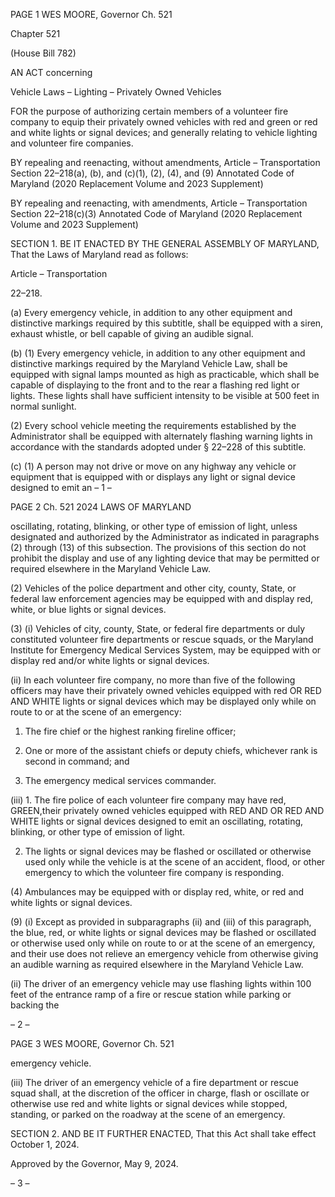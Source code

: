 PAGE 1
WES MOORE, Governor Ch. 521

Chapter 521

(House Bill 782)

AN ACT concerning

Vehicle Laws – Lighting – Privately Owned Vehicles

FOR the purpose of authorizing certain members of a volunteer fire company to equip their
privately owned vehicles with red and green or red and white lights or signal devices;
and generally relating to vehicle lighting and volunteer fire companies.

BY repealing and reenacting, without amendments,
Article – Transportation
Section 22–218(a), (b), and (c)(1), (2), (4), and (9)
Annotated Code of Maryland
(2020 Replacement Volume and 2023 Supplement)

BY repealing and reenacting, with amendments,
Article – Transportation
Section 22–218(c)(3)
Annotated Code of Maryland
(2020 Replacement Volume and 2023 Supplement)

SECTION 1. BE IT ENACTED BY THE GENERAL ASSEMBLY OF MARYLAND,
That the Laws of Maryland read as follows:

Article – Transportation

22–218.

(a) Every emergency vehicle, in addition to any other equipment and distinctive
markings required by this subtitle, shall be equipped with a siren, exhaust whistle, or bell
capable of giving an audible signal.

(b) (1) Every emergency vehicle, in addition to any other equipment and
distinctive markings required by the Maryland Vehicle Law, shall be equipped with signal
lamps mounted as high as practicable, which shall be capable of displaying to the front and
to the rear a flashing red light or lights. These lights shall have sufficient intensity to be
visible at 500 feet in normal sunlight.

(2) Every school vehicle meeting the requirements established by the
Administrator shall be equipped with alternately flashing warning lights in accordance
with the standards adopted under § 22–228 of this subtitle.

(c) (1) A person may not drive or move on any highway any vehicle or
equipment that is equipped with or displays any light or signal device designed to emit an
– 1 –

PAGE 2
Ch. 521 2024 LAWS OF MARYLAND

oscillating, rotating, blinking, or other type of emission of light, unless designated and
authorized by the Administrator as indicated in paragraphs (2) through (13) of this
subsection. The provisions of this section do not prohibit the display and use of any lighting
device that may be permitted or required elsewhere in the Maryland Vehicle Law.

(2) Vehicles of the police department and other city, county, State, or
federal law enforcement agencies may be equipped with and display red, white, or blue
lights or signal devices.

(3) (i) Vehicles of city, county, State, or federal fire departments or duly
constituted volunteer fire departments or rescue squads, or the Maryland Institute for
Emergency Medical Services System, may be equipped with or display red and/or white
lights or signal devices.

(ii) In each volunteer fire company, no more than five of the following
officers may have their privately owned vehicles equipped with red OR RED AND WHITE
lights or signal devices which may be displayed only while on route to or at the scene of an
emergency:

1. The fire chief or the highest ranking fireline officer;

2. One or more of the assistant chiefs or deputy chiefs,
whichever rank is second in command; and

3. The emergency medical services commander.

(iii) 1. The fire police of each volunteer fire company may have
red, GREEN,their privately owned vehicles equipped with RED AND OR RED AND WHITE
lights or signal devices designed to emit an oscillating, rotating, blinking, or other type of
emission of light.

2. The lights or signal devices may be flashed or oscillated or
otherwise used only while the vehicle is at the scene of an accident, flood, or other
emergency to which the volunteer fire company is responding.

(4) Ambulances may be equipped with or display red, white, or red and
white lights or signal devices.

(9) (i) Except as provided in subparagraphs (ii) and (iii) of this
paragraph, the blue, red, or white lights or signal devices may be flashed or oscillated or
otherwise used only while on route to or at the scene of an emergency, and their use does
not relieve an emergency vehicle from otherwise giving an audible warning as required
elsewhere in the Maryland Vehicle Law.

(ii) The driver of an emergency vehicle may use flashing lights
within 100 feet of the entrance ramp of a fire or rescue station while parking or backing the

– 2 –

PAGE 3
WES MOORE, Governor Ch. 521

emergency vehicle.

(iii) The driver of an emergency vehicle of a fire department or rescue
squad shall, at the discretion of the officer in charge, flash or oscillate or otherwise use red
and white lights or signal devices while stopped, standing, or parked on the roadway at the
scene of an emergency.

SECTION 2. AND BE IT FURTHER ENACTED, That this Act shall take effect
October 1, 2024.

Approved by the Governor, May 9, 2024.

– 3 –